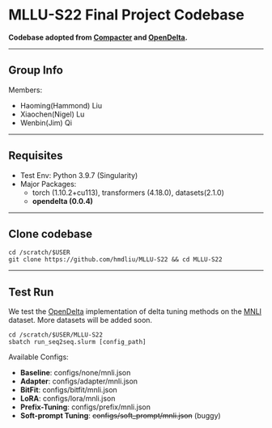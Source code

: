 # MLLU-S22 Final Project Codebase

**Codebase adopted from [Compacter](https://github.com/rabeehk/compacter) and [OpenDelta](https://github.com/thunlp/OpenDelta).**

---

## Group Info
Members:
- Haoming(Hammond) Liu
- Xiaochen(Nigel) Lu
- Wenbin(Jim) Qi

---

## Requisites
- Test Env: Python 3.9.7 (Singularity)
- Major Packages:
    - torch (1.10.2+cu113), transformers (4.18.0), datasets(2.1.0)
    - **opendelta (0.0.4)**

---

## Clone codebase
```
cd /scratch/$USER
git clone https://github.com/hmdliu/MLLU-S22 && cd MLLU-S22
```

---

## Test Run
We test the [OpenDelta](https://github.com/thunlp/OpenDelta) implementation of delta tuning methods on the [MNLI](https://cims.nyu.edu/~sbowman/multinli/) dataset. More datasets will be added soon.
```
cd /scratch/$USER/MLLU-S22
sbatch run_seq2seq.slurm [config_path]
```
Available Configs:
- **Baseline**: configs/none/mnli.json
- **Adapter**: configs/adapter/mnli.json
- **BitFit**: configs/bitfit/mnli.json
- **LoRA**: configs/lora/mnli.json
- **Prefix-Tuning**: configs/prefix/mnli.json
- **Soft-prompt Tuning**: ~~configs/soft_prompt/mnli.json~~ (buggy)